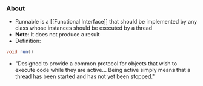 ### About
*  Runnable is a [[Functional Interface]] that should be implemented by any class whose instances should be executed by a thread
* **Note**: It does not produce a result
* Definition:
```java
void run()
```
* "Designed to provide a common protocol for objects that wish to execute code while they are active... Being active simply means that a thread has been started and has not yet been stopped."